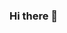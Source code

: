 ### Hi there 👋

<!--
**kauhanlira/kauhanlira** is a ✨ _special_ ✨ repository because its `README.md` (this file) appears on your GitHub profile.

Here are some ideas to get you started:

- 🔭 I’m currently working on ... I'm working as a T.I support
- 🌱 I’m currently learning ... Learning HTML and CSS
- 👯 I’m looking to collaborate on ... Looking for opportunities as a junior programmer
- 🤔 I’m looking for help with ... I would like help on how to improve myself to learn.
- 💬 Ask me about ... Any Thing
- 📫 How to reach me: ... https://br.linkedin.com/in/kauhan-rochester-95522a160
- ⚡ Fun fact: ... I finished a computer network college and started to study, computer science, because I thought I needed to learn to program,
I always wanted it since I was little, but I have had difficulty since I tried to start.
-->
